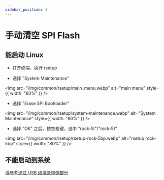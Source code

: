 ```yaml
---
sidebar_position: 4
---
```


# 手动清空 SPI Flash

## 能启动 Linux

- 打开终端，执行 rsetup

- 选择 "System Maintenance"

<img src="/img/common/rsetup/main_menu.webp" alt="main menu" style={{ width: "80%" }} />

- 选择 "Erase SPI Bootloader"

<img src="/img/common/rsetup/system-maintenance.webp" alt="System Maintenance" style={{ width: "80%" }} />

- 选择 "OK" 之后，按空格键，选中 "rock-5t"/"rock-5t"

<img src="/img/common/rsetup/rsetup-rock-5bp.webp" alt="rsetup rock-5bp" style={{ width: "80%" }} />

## 不能启动到系统

[请参考通过 USB 线烧录镜像部分](/rock5/rock5t/low-level-dev/maskrom)
